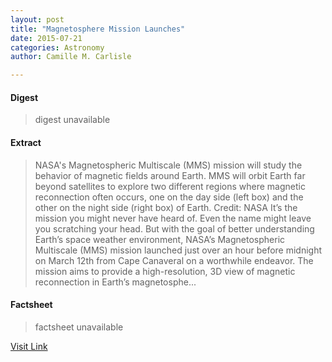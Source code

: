 ```yaml
---
layout: post
title: "Magnetosphere Mission Launches"
date: 2015-07-21
categories: Astronomy
author: Camille M. Carlisle

---
```



#### Digest
>digest unavailable

#### Extract
>NASA's Magnetospheric Multiscale (MMS) mission will study the behavior of magnetic fields around Earth. MMS will orbit Earth far beyond satellites to explore two different regions where magnetic reconnection often occurs, one on the day side (left box) and the other on the night side (right box) of Earth. Credit: NASA It’s the mission you might never have heard of. Even the name might leave you scratching your head. But with the goal of better understanding Earth’s space weather environment, NASA’s Magnetospheric Multiscale (MMS) mission launched just over an hour before midnight on March 12th from Cape Canaveral on a worthwhile endeavor. The mission aims to provide a high-resolution, 3D view of magnetic reconnection in Earth’s magnetosphe...

#### Factsheet
>factsheet unavailable

[Visit Link](http://www.skyandtelescope.com/astronomy-news/magnetosphere-mission-launches-0313201523/)


